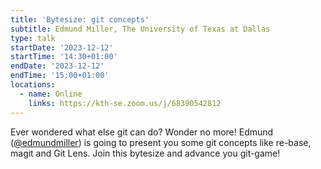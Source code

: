 ```yaml
---
title: 'Bytesize: git concepts'
subtitle: Edmund Miller, The University of Texas at Dallas
type: talk
startDate: '2023-12-12'
startTime: '14:30+01:00'
endDate: '2023-12-12'
endTime: '15:00+01:00'
locations:
  - name: Online
    links: https://kth-se.zoom.us/j/68390542812
---
```


Ever wondered what else git can do? Wonder no more! Edmund ([@edmundmiller](https://github.com/edmundmiller)) is going to present you some git concepts like re-base, magit and Git Lens. Join this bytesize and advance you git-game!
